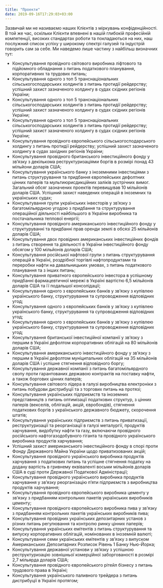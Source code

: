 ```yaml
---
title: "Проекти"
date: 2019-09-16T17:29:03+03:00
---
```


Зазвичай ми не називаємо наших Клієнтів з міркувань конфіденційності. В той же час, оскільки Клієнти впевнені в нашій глибокій професійній компетенції, високих стандартах роботи та покладаються на них, наш послужний список успіху у широкому спектрі галузей та індустрій говорить сам за себе. Ми наведемо лише частину з найбільш визначних тут:

* Консультування провідного світового виробника ліфтового та підйомного обладнання з питань податкового планування, корпоративних та трудових питань;
* Консультування одного з топ 5 транснаціональних сільськогосподарських холдингів з питань протидії рейдерству; успішний захист зазначеного холдингу в судах східних регіонів України;
* Консультування одного з топ 5 транснаціональних сільськогосподарських холдингів з питань протидії рейдерству; успішний захист зазначеного холдингу в судах східних регіонів України;
* Консультування одного з топ 5 транснаціональних сільськогосподарських холдингів з питань протидії рейдерству; успішний захист зазначеного холдингу в судах східних регіонів України;
* Консультування провідного європейського сільськогосподарського холдингу з питань протидії рейдерству; успішний захист зазначеного холдингу в судах західних регіонів України;
* Консультування провідного британського інвестиційного фонду у зв’язку з декількома реструктуризаціями боргів в розмірі понад 43 мільйони доларів США;
* Консультування українського банку з іноземними інвестиціями з питань структурування та придбання європейських дефолтних цінних паперів та мультиюрисдикційних заліків зустрічних вимог. Загальний обсяг зазначених проектів перевищував 10 мільйонів доларів США. Успішний захист наведених операцій в іноземних та українських судах;
* Консультування групи українських інвесторів у зв’язку з багатомільярдною угодою з придбання та структурування операційної діяльності найбільшого в України виробника та постачальника теплової енергії;
* Консультування провідного американського інвестиційного фонду у структуруванні та придбанні прав оренди землі в обсязі 25 мільйонів доларів США;
* Консультування двох провідних американських інвестиційних фондів з питань створення та діяльності в України інвестиційного фонду обсягом у 100 мільйонів доларів США;
* Консультування російської нафтової групи з питань структурування операцій в Україні, роздрібної торгівлі нафтопродуктами та переробки нафти на давальницьких умовах, з питань податкового планування та з інших питань;
* Консультування приватного європейського інвестора в успішному придбанні фармацевтичної мережі в Україні вартістю 6,5 мільйонів доларів США та її подальшої консолідації;
* Консультування одного з європейських банків у зв’язку з купівлею українського банку, структурування та супроводження відповідних угод;
* Консультування одного з європейських банків у зв’язку з купівлею українського банку, структурування та супроводження відповідних угод;
* Консультування одного з європейських банків у зв’язку з купівлею українського банку, структурування та супроводження відповідних угод;
* Консультування британської інвестиційної компанії у зв’язку з першим в Україні дефолтом корпоративних облігацій на 80 мільйонів доларів США;
* Консультування американського інвестиційного фонду у зв’язку з першим в Україні дефолтом муніципальних облігацій на 35 мільйонів доларів США і успішне стягнення відповідного боргу;
* Консультування державної компанії з питань багатомільярдного свопу проти гарантованих державою контрактів на поставку нафти, а також боргових цінних паперів;
* Консультування світового лідера в галузі виробництва електроніки з питань побудови дистрибуції та з торгових питань на протязі;
* Консультування українських підприємств та іноземних представництв з питань оптимізації податкових структур, з цінних паперів (векселів, облігацій, акцій, євробондів), стягнення податкових боргів з українського державного бюджету, скорочення штатів;
* Консультування українських підприємств з питань приватизації, реструктуризації та реорганізації в галузі металургії, продуктів харчування, видобутку нафти та газу, включаючи провідного російського нафтогазодобувного гіганта та провідного українського виробника продуктів харчування;
* Успішний захист американського інвестиційного фонду в спорі проти Фонду Державного Майна України щодо приватизованих акцій;
* Консультування провідного українського виробника продуктів харчування з податкових питань та успішне стягнення податку на додану вартість в гривнему еквіваленті восьми мільйонів доларів США в суді проти Державної Податкової Адміністрації;
* Консультування провідного українського виробника продуктів харчування у зв’язку реорганізацію п’яти підприємств з виробництва продуктів харчування;
* Консультування провідного європейського виробника цементу у зв’язку з придбанням контрольних пакетів українських виробників цементу;
* Консультування провідного європейського виробника пива у зв’язку з придбанням контрольних пакетів українських виробників пива;
* Консультування провідних українських депозитарних установ з різних питань регулювання та контролю ринку цінних паперів;
* Консультування українських емітентів з питань структурування та випуску корпоративних облігацій, номінованих в іноземній валюті;
* Консультування семи українських емітентів у зв’язку з випуском Американських Депозитарних Розписок Рівень 1 Банку Нью-Йорка;
* Консультування державної установи у зв’язку з успішною реструктуризацію зовнішньої комерційної заборгованості в розмірі 2,7 мільярда доларів США;
* Консультування провідного європейського рітейл бізнесу з питань трудового права в Україні;
* Консультування українського паливного трейдера з питань дистрибуції в Україні протягом;